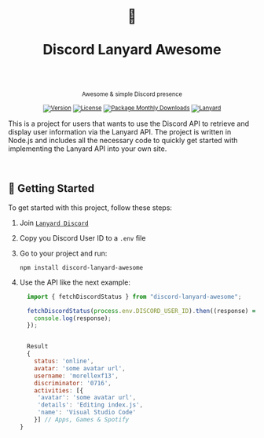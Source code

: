<div align="center">
  <h1>
    <br/>
    🦀
    <br />
    <br />
    Discord Lanyard Awesome
    <br />
    <br />
  </h1>
  <sup>
    <br />
   Awesome & simple Discord presence</em>
    <br />
    <br /

[![Version](https://img.shields.io/github/v/tag/morellexf13/discord-lanyard-awesome?label=%20&style=for-the-badge)](https://github.com/morellexf13/discord-lanyard-awesome/releases)
[![License](https://img.shields.io/badge/-MIT-f56565.svg?longCache=true&style=for-the-badge)](https://github.com/morellexf13/discord-lanyard-awesome/blob/main/LICENSE)
[![Package Monthly Downloads](https://img.shields.io/npm/dm/discord-lanyard-awesome?label=%20&style=for-the-badge)](https://www.npmjs.com/package/discord-lanyard-awesome)
[![Lanyard](https://img.shields.io/badge/-Lanyard%20Docs-blue.svg?style=for-the-badge)](https://github.com/Phineas/lanyard)

  </sup>
</div>

This is a project for users that wants to use the Discord API to retrieve and display user information via the Lanyard API. The project is written in Node.js and includes all the necessary code to quickly get started with implementing the Lanyard API into your own site.

<br>

## 🌊 Getting Started

To get started with this project, follow these steps:

1. Join [`Lanyard Discord`](https://discord.gg/UrXF2cfJ7F)

2. Copy you Discord User ID to a `.env` file

3. Go to your project and run:

   ```
   npm install discord-lanyard-awesome
   ```

4. Use the API like the next example:

   ```js
     import { fetchDiscordStatus } from "discord-lanyard-awesome";

     fetchDiscordStatus(process.env.DISCORD_USER_ID).then((response) => {
       console.log(response);
     });


     Result
     {
       status: 'online',
       avatar: 'some avatar url',
       username: 'morellexf13',
       discriminator: '0716',
       activities: [{
        'avatar': 'some avatar url',
        'details': 'Editing index.js',
        'name': 'Visual Studio Code'
       }] // Apps, Games & Spotify
   }

   ```
